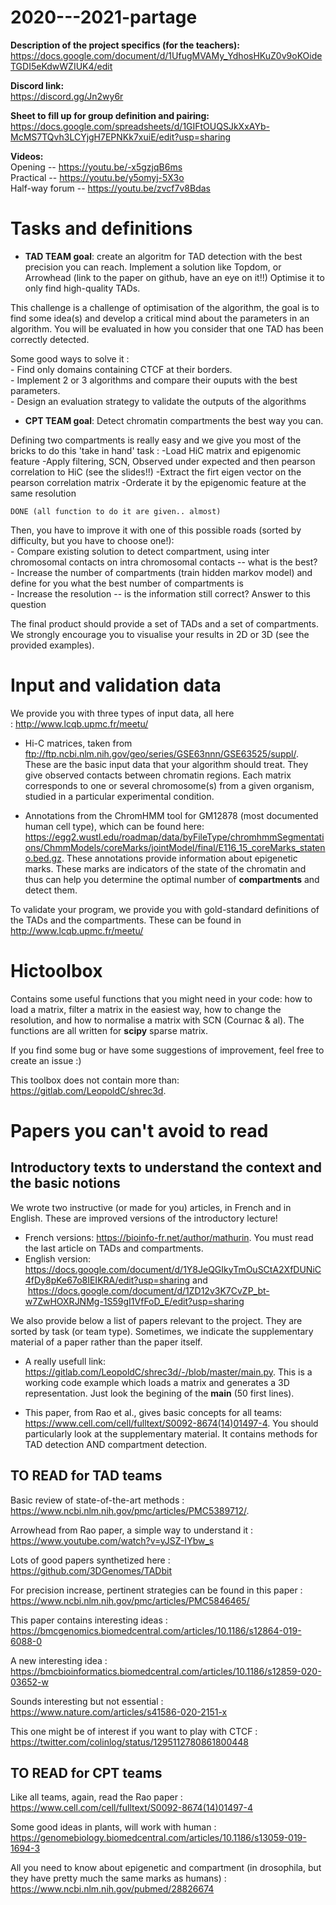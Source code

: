 # 2020---2021-partage

**Description of the project specifics (for the teachers):**   https://docs.google.com/document/d/1UfugMVAMy_YdhosHKuZ0v9oKOideTGDI5eKdwWZIUK4/edit

**Discord link:**  
https://discord.gg/Jn2wy6r

**Sheet to fill up for group definition and pairing:**  
https://docs.google.com/spreadsheets/d/1GIFtOUQSJkXxAYb-McMS7TQvh3LCYjgH7EPNKk7xuiE/edit?usp=sharing

**Videos:**  
Opening -- https://youtu.be/-x5gzjqB6ms  
Practical -- https://youtu.be/y5omyj-5X3o  
Half-way forum -- https://youtu.be/zvcf7v8Bdas

# Tasks and definitions 
- **TAD TEAM goal**: create an algoritm for TAD detection with the best precision you can reach.
Implement a solution like Topdom, or Arrowhead (link to the paper on github, have an eye on it!!)
Optimise it to only find high-quality TADs.

This challenge is a challenge of optimisation of the algorithm, the goal is to find some idea(s) and develop a critical mind about the parameters in an algorithm. You will be evaluated in how you consider that one TAD has been correctly detected.

Some good ways to solve it :  
    - Find only domains containing CTCF at their borders.  
    - Implement 2 or 3 algorithms and compare their ouputs with the best parameters.  
    - Design an evaluation strategy to validate the outputs of the algorithms


- **CPT TEAM goal**: Detect chromatin compartments the best way you can.


Defining two compartments is really easy and we give you most of the bricks to do this 'take in hand' task :
    -Load HiC matrix and epigenomic feature
    -Apply filtering, SCN, Observed under expected and then pearson correlation to HiC (see the slides!!)
    -Extract the firt eigen vector on the pearson correlation matrix
    -Orderate it by the epigenomic feature at the same resolution
    
    DONE (all function to do it are given.. almost)
    
    
Then, you have to improve it with one of this possible roads (sorted by difficulty, but you have to choose one!):  
    - Compare existing solution to detect compartment, using inter chromosomal contacts on intra chromosomal contacts -- what is the best?  
    - Increase the number of compartments (train hidden markov model) and define for you what the best number of compartments is  
    - Increase the resolution -- is the information still correct? Answer to this question
    

The final product should provide a set of TADs and a set of compartments. We strongly encourage you to visualise your results in 2D or 3D (see the provided examples). 

# Input and validation data 
We provide you with three types of input data, all here : http://www.lcqb.upmc.fr/meetu/

- Hi-C matrices, taken from ftp://ftp.ncbi.nlm.nih.gov/geo/series/GSE63nnn/GSE63525/suppl/. These are the basic input data that your algorithm should treat. They give observed contacts between chromatin regions. Each matrix corresponds to one or several chromosome(s) from a given organism, studied in a particular experimental condition.

- Annotations from the ChromHMM tool for GM12878 (most documented human cell type), which can be found here: https://egg2.wustl.edu/roadmap/data/byFileType/chromhmmSegmentations/ChmmModels/coreMarks/jointModel/final/E116_15_coreMarks_stateno.bed.gz. These annotations provide information about epigenetic marks. These marks are indicators of the state of the chromatin and thus can help you determine the optimal number of **compartments** and detect them.

To validate your program, we provide you with gold-standard definitions of the TADs and the compartments. These can be found in http://www.lcqb.upmc.fr/meetu/

# Hictoolbox 
Contains some useful functions that you might need in your code: how to load a matrix, filter a matrix in the easiest way, how to change the resolution, and how to normalise a matrix with SCN (Cournac & al). The functions are all written for **scipy** sparse matrix.

If you find some bug or have some suggestions of improvement, feel free to create an issue :)

This toolbox does not contain more than: https://gitlab.com/LeopoldC/shrec3d.

# Papers you can't avoid to read

## Introductory texts to understand the context and the basic notions  
We wrote two instructive (or made for you) articles, in French and in English. These are improved versions of the introductory lecture!  
- French versions: https://bioinfo-fr.net/author/mathurin. You must read the last article on TADs and compartments.  
- English version: https://docs.google.com/document/d/1Y8JeQGIkyTmOuSCtA2XfDUNiC4fDy8pKe67o8IEIKRA/edit?usp=sharing
and
 https://docs.google.com/document/d/1ZD12v3K7CvZP_bt-w7ZwHOXRJNMg-1S59gI1VfFoD_E/edit?usp=sharing

We also provide below a list of papers relevant to the project. They are sorted by task (or team type). Sometimes, we indicate the supplementary material of a paper rather than the paper itself.

- A really usefull link: https://gitlab.com/LeopoldC/shrec3d/-/blob/master/main.py. This is a working code example which loads a matrix and generates a 3D representation. Just look the begining of the **main** (50 first lines).

- This paper, from Rao et al., gives basic concepts for all teams: https://www.cell.com/cell/fulltext/S0092-8674(14)01497-4. You should particularly look at the supplementary material. It contains methods for TAD detection AND compartment detection.


## TO READ for TAD teams

Basic review of state-of-the-art methods : https://www.ncbi.nlm.nih.gov/pmc/articles/PMC5389712/.

Arrowhead from Rao paper, a simple way to understand it : https://www.youtube.com/watch?v=yJSZ-IYbw_s

Lots of good papers synthetized here : https://github.com/3DGenomes/TADbit

For precision increase, pertinent strategies can be found in this paper : https://www.ncbi.nlm.nih.gov/pmc/articles/PMC5846465/

This paper contains interesting ideas : https://bmcgenomics.biomedcentral.com/articles/10.1186/s12864-019-6088-0

A new interesting idea : https://bmcbioinformatics.biomedcentral.com/articles/10.1186/s12859-020-03652-w

Sounds interesting but not essential : https://www.nature.com/articles/s41586-020-2151-x

This one might be of interest if you want to play with CTCF : https://twitter.com/colinlog/status/1295112780861800448

## TO READ for CPT teams

Like all teams, again, read the Rao paper : https://www.cell.com/cell/fulltext/S0092-8674(14)01497-4

Some good ideas in plants, will work with human : https://genomebiology.biomedcentral.com/articles/10.1186/s13059-019-1694-3

All you need to know about epigenetic and compartment (in drosophila, but they have pretty much the same marks as humans) : https://www.ncbi.nlm.nih.gov/pubmed/28826674


